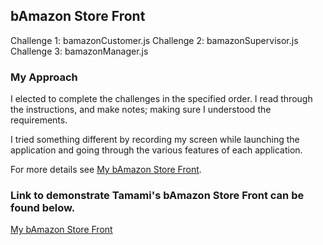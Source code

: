 ## bAmazon Store Front

Challenge 1: bamazonCustomer.js
Challenge 2: bamazonSupervisor.js
Challenge 3: bamazonManager.js


### My Approach

I elected to complete the challenges in the specified order. I read through the instructions, and make notes; making sure I understood the requirements.

I tried something different by recording my screen while launching the application and going through the various features of each application.



For more details see [My bAmazon Store Front](https://youtu.be/3-5cukcjh38).

### Link to demonstrate Tamami's bAmazon Store Front can be found below.

[My bAmazon Store Front](https://youtu.be/3-5cukcjh38)

